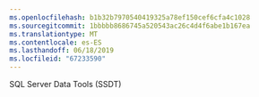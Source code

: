 ```yaml
---
ms.openlocfilehash: b1b32b7970540419325a78ef150cef6cfa4c1028
ms.sourcegitcommit: 1bbbbb8686745a520543ac26c4d4f6abe1b167ea
ms.translationtype: MT
ms.contentlocale: es-ES
ms.lasthandoff: 06/18/2019
ms.locfileid: "67233590"
---
```

SQL Server Data Tools \(SSDT\)
